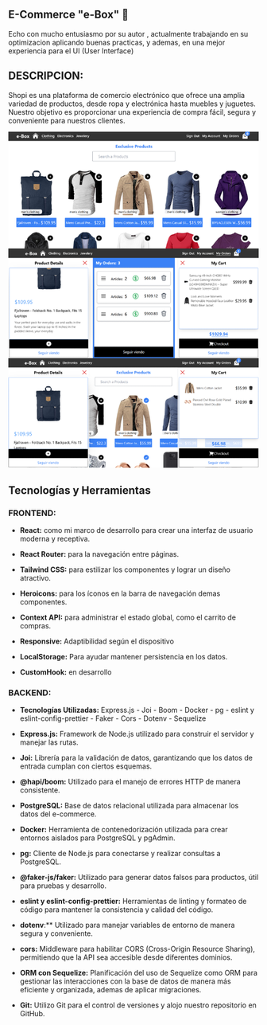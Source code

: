 ## E-Commerce "e-Box" 🛒
Echo con mucho entusiasmo por su autor , actualmente trabajando en su optimizacion aplicando buenas practicas, y ademas, en una mejor experiencia para el UI (User Interface)

## DESCRIPCION: 
Shopi es una plataforma de comercio electrónico que ofrece una amplia variedad de productos, desde ropa y electrónica hasta muebles y juguetes. Nuestro objetivo es proporcionar una experiencia de compra fácil, segura y conveniente para nuestros clientes.

![Preview e-commerce](./public/preview-ecommerce.png)

## Tecnologías y Herramientas

### FRONTEND:
- **React:** como mi marco de desarrollo para crear una interfaz de usuario moderna y receptiva.

- **React Router:** para la navegación entre páginas.

- **Tailwind CSS:** para estilizar los componentes y lograr un diseño atractivo.

- **Heroicons:** para los íconos en la barra de navegación demas componentes.

- **Context API:** para administrar el estado global, como el carrito de compras.

- **Responsive:** Adaptibilidad según el dispositivo

- **LocalStorage:** Para ayudar mantener persistencia en los datos.

- **CustomHook:** en desarrollo


### BACKEND:

- **Tecnologías Utilizadas:** Express.js - Joi - Boom - Docker - pg - eslint y eslint-config-prettier - Faker - Cors - Dotenv - Sequelize

- **Express.js:** Framework de Node.js utilizado para construir el servidor y manejar las rutas.

- **Joi:** Librería para la validación de datos, garantizando que los datos de entrada cumplan con ciertos esquemas.

- **@hapi/boom:** Utilizado para el manejo de errores HTTP de manera consistente.

- **PostgreSQL:** Base de datos relacional utilizada para almacenar los datos del e-commerce.

- **Docker:** Herramienta de contenedorización utilizada para crear entornos aislados para PostgreSQL y pgAdmin.

- **pg:** Cliente de Node.js para conectarse y realizar consultas a PostgreSQL.

- **@faker-js/faker:** Utilizado para generar datos falsos para productos, útil para pruebas y desarrollo.

- **eslint y eslint-config-prettier:** Herramientas de linting y formateo de código para mantener la consistencia y calidad del código.

- **dotenv**:** Utilizado para manejar variables de entorno de manera segura y conveniente.

- **cors:** Middleware para habilitar CORS (Cross-Origin Resource Sharing), permitiendo que la API sea accesible desde diferentes dominios.

- **ORM con Sequelize:** Planificación del uso de Sequelize como ORM para gestionar las interacciones con la base de datos de manera más eficiente y organizada, ademas de aplicar migraciones.

- **Git:** Utilizo Git para el control de versiones y alojo nuestro repositorio en GitHub.


